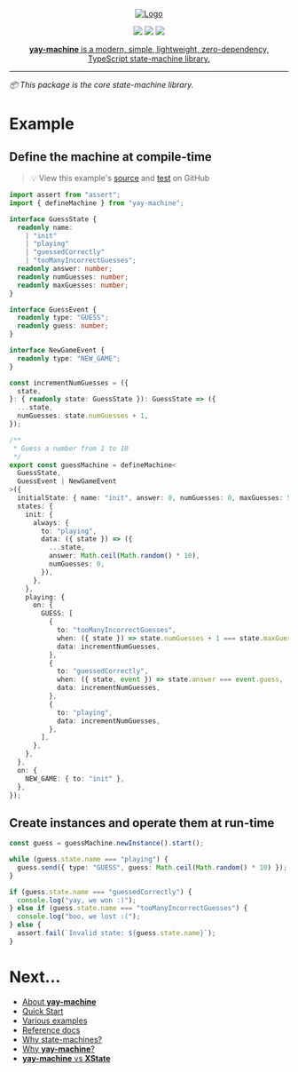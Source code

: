 <p align="center">
  <a href="https://yay-machine.js.org/"><img src="https://github.com/user-attachments/assets/dcc997ee-faa8-465a-9ddf-3682b87ebb4e" alt="Logo"></a>
</p>


<p align="center">
<a href="https://github.com/maurice/yay-machine/actions/workflows/build.yml" title="build"><img src="https://github.com/maurice/yay-machine/workflows/build/badge.svg"/></a>
<a href="https://www.npmjs.com/package/yay-machine" title="NPM"><img src="https://img.shields.io/npm/v/yay-machine"/></a>
<img src="https://img.shields.io/coverallsCoverage/github/maurice/yay-machine"/>
</p>

<p align="center">
<a href="https://yay-machine.js.org/"><strong>yay-machine</strong> is a modern, simple, lightweight, zero-dependency, TypeScript state-machine library.</a>
</p>

---

*📦 This package is the core state-machine library.*

# Example

## Define the machine at compile-time

> 💡 View this example's <a href="https://github.com/maurice/yay-machine/blob/main/packages/example-machines/src/guessMachine.ts" target="_blank">source</a> and <a href="https://github.com/maurice/yay-machine/blob/main/packages/example-machines/src/__tests__/guessMachine.test.ts" target="_blank">test</a> on GitHub

```typescript
import assert from "assert";
import { defineMachine } from "yay-machine";

interface GuessState {
  readonly name:
    | "init"
    | "playing"
    | "guessedCorrectly"
    | "tooManyIncorrectGuesses";
  readonly answer: number;
  readonly numGuesses: number;
  readonly maxGuesses: number;
}

interface GuessEvent {
  readonly type: "GUESS";
  readonly guess: number;
}

interface NewGameEvent {
  readonly type: "NEW_GAME";
}

const incrementNumGuesses = ({
  state,
}: { readonly state: GuessState }): GuessState => ({
  ...state,
  numGuesses: state.numGuesses + 1,
});

/**
 * Guess a number from 1 to 10
 */
export const guessMachine = defineMachine<
  GuessState,
  GuessEvent | NewGameEvent
>({
  initialState: { name: "init", answer: 0, numGuesses: 0, maxGuesses: 5 },
  states: {
    init: {
      always: {
        to: "playing",
        data: ({ state }) => ({
          ...state,
          answer: Math.ceil(Math.random() * 10),
          numGuesses: 0,
        }),
      },
    },
    playing: {
      on: {
        GUESS: [
          {
            to: "tooManyIncorrectGuesses",
            when: ({ state }) => state.numGuesses + 1 === state.maxGuesses,
            data: incrementNumGuesses,
          },
          {
            to: "guessedCorrectly",
            when: ({ state, event }) => state.answer === event.guess,
            data: incrementNumGuesses,
          },
          {
            to: "playing",
            data: incrementNumGuesses,
          },
        ],
      },
    },
  },
  on: {
    NEW_GAME: { to: "init" },
  },
});
```

## Create instances and operate them at run-time

```typescript
const guess = guessMachine.newInstance().start();

while (guess.state.name === "playing") {
  guess.send({ type: "GUESS", guess: Math.ceil(Math.random() * 10) });
}

if (guess.state.name === "guessedCorrectly") {
  console.log("yay, we won :)");
} else if (guess.state.name === "tooManyIncorrectGuesses") {
  console.log("boo, we lost :(");
} else {
  assert.fail(`Invalid state: ${guess.state.name}`);
}
```

# Next...

* [About **yay-machine**](https://yay-machine.js.org/)
* [Quick Start](https://yay-machine.js.org/quick-start.html)
* [Various examples](https://yay-machine.js.org/examples/toggle.html)
* [Reference docs](https://yay-machine.js.org/reference/state.html)
* [Why state-machines?](https://yay-machine.js.org/articles/why-state-machines.html)
* [Why **yay-machine**?](https://yay-machine.js.org/articles/why-yay-machine.html)
* [**yay-machine** vs **XState**](https://yay-machine.js.org/articles/vs-xstate.html)
